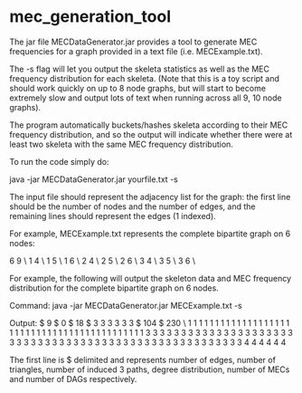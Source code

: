 # mec_generation_tool

The jar file MECDataGenerator.jar provides a tool to generate MEC frequencies for a graph provided in a text file (i.e. MECExample.txt).

The -s flag will let you output the skeleta statistics as well as the MEC frequency distribution for each skeleta.  (Note that this is a toy script and should work quickly on up to 8 node graphs, but will start to become extremely slow and output lots of text when running across all 9, 10 node graphs). 

The program automatically buckets/hashes skeleta according to their MEC frequency distribution, and so the output will indicate whether there were at least two skeleta with the same MEC frequency distribution.  

To run the code simply do:

java -jar MECDataGenerator.jar yourfile.txt -s 

The input file should represent the adjacency list for the graph: the first line should be the number of nodes and the number of edges, and the remaining lines should represent the edges (1 indexed).

For example, MECExample.txt represents the complete bipartite graph on 6 nodes:

6 9 \\
1 4 \\
1 5 \\
1 6 \\
2 4 \\
2 5 \\
2 6 \\
3 4 \\
3 5 \\
3 6 \\

For example, the following will output the skeleton data and MEC frequency distribution for the complete bipartite graph on 6 nodes.   

Command:
java -jar MECDataGenerator.jar MECExample.txt -s 

Output:
$ 9 $ 0 $ 18 $ 3 3 3 3 3 3 $ 104 $ 230 \\
1 1 1 1 1 1 1 1 1 1 1 1 1 1 1 1 1 1 1 1 1 1 1 1 1 1 1 1 1 1 1 1 1 1 1 1 1 1 1 1 1 1 1 1 3 3 3 3 3 3 3 3 3 3 3 3 3 3 3 3 3 3 3 3 3 3 3 3 3 3 3 3 3 3 3 3 3 3 3 3 3 3 3 3 3 3 3 3 3 3 3 3 3 3 3 3 3 3 4 4 4 4 4 4

The first line is $ delimited and represents number of edges, number of triangles, number of induced 3 paths, degree distribution, number of MECs and number of DAGs respectively.
